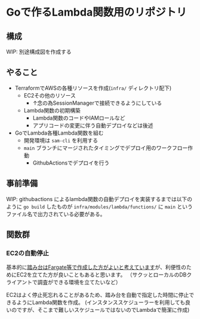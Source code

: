 # Goで作るLambda関数用のリポジトリ

## 構成

WIP: 別途構成図を作成する

## やること

- TerraformでAWSの各種リソースを作成(`infra/` ディレクトリ配下)
  - EC2その他のリソース
    - ↑念の為SessionManagerで接続できるようにしている
  - Lambda関数の初期構築
    - Lambda関数のコードやIAMロールなど
    - アプリコードの変更に伴う自動デプロイなどは後述
- GoでLambda各種Lambda関数を組む
  - 開発環境は `sam-cli` を利用する
  - `main` ブランチにマージされたタイミングでデプロイ用のワークフロー作動
    - GithubActionsでデプロイを行う

## 事前準備

WIP: githubactions によるlambda関数の自動デプロイを実装するまでは以下のように `go build` したものが `infra/modules/lambda/functions/` に `main` というファイル名で出力されている必要がある。

## 関数群

### EC2の自動停止

基本的に[踏み台はFargate等で作成した方がよいと考えています](https://zenn.dev/bun913/articles/aws-bastion-fargate-and-ec2)が、利便性のためにEC2を立てた方が良いこともあると思います。
（サクッとローカルのDBクライアントで調査ができる環境を立てたいなど）

EC2はよく停止死忘れることがあるため、踏み台を自動で指定した時間に停止できるようにLambda関数を作成。
(インスタンススケジューラーを利用しても良いのですが、そこまで難しいスケジュールではないのでLambdaで簡潔に作成)
